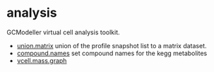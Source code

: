 # analysis

GCModeller virtual cell analysis toolkit.

+ [union.matrix](analysis/union.matrix.1) union of the profile snapshot list to a matrix dataset.
+ [compound.names](analysis/compound.names.1) set compound names for the kegg metabolites
+ [vcell.mass.graph](analysis/vcell.mass.graph.1) 
